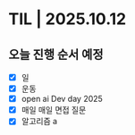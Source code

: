 # TIL | 2025.10.12

## 오늘 진행 순서 예정

-   [x] 일
-   [x] 운동
-   [x] open ai Dev day 2025
-   [x] 매일 매일 면접 질문
-   [x] 알고리즘
        a
